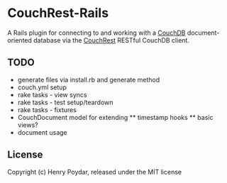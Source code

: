 # CouchRest-Rails

A Rails plugin for connecting to and working with a [CouchDB](http://couchdb.apache.org) document-oriented database via the [CouchRest](http://github.com/jchris/couchrest) RESTful CouchDB client.

## TODO

* generate files via install.rb and generate method
* couch.yml setup
* rake tasks - view syncs
* rake tasks - test setup/teardown
* rake tasks - fixtures
* CouchDocument model for extending
** timestamp hooks
** basic views?
* document usage

## License

Copyright (c) Henry Poydar, released under the MIT license
